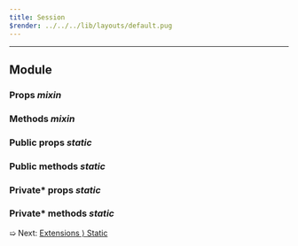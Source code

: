 ```yaml
---
title: Session
$render: ../../../lib/layouts/default.pug
---
```


---

## Module

### Props <var>mixin</var>
### Methods <var>mixin</var>

### Public props <var>static</var>
### Public methods <var>static</var>

### Private* props <var>static</var>
### Private* methods <var>static</var>

➯ Next: [Extensions &rangle; Static](./docs/extensions/static)
